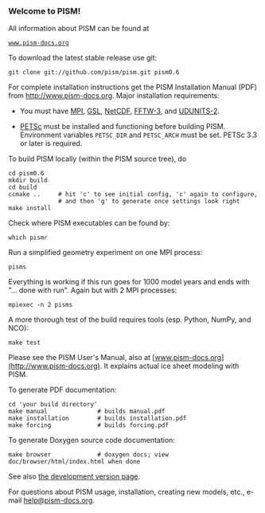 ### Welcome to PISM!

All information about PISM can be found at

[`www.pism-docs.org`](http://www.pism-docs.org)

To download the latest stable release use git:

    git clone git://github.com/pism/pism.git pism0.6

For complete installation instructions get the PISM Installation Manual (PDF)
from http://www.pism-docs.org.  Major installation requirements:

- You must have [MPI](http://www.mcs.anl.gov/mpi/), [GSL](http://www.gnu.org/software/gsl/),
  [NetCDF](http://www.unidata.ucar.edu/software/netcdf/), [FFTW-3](http://www.fftw.org),
  and [UDUNITS-2](http://www.unidata.ucar.edu/software/udunits/).

- [PETSc](http://www-unix.mcs.anl.gov/petsc/) must be installed and functioning
  before building PISM.  Environment variables `PETSC_DIR` and `PETSC_ARCH`
  must be set.  PETSc 3.3 or later is required.

To build PISM locally (within the PISM source tree), do

    cd pism0.6
    mkdir build
    cd build
    ccmake ..     # hit 'c' to see initial config, 'c' again to configure,
                  # and then 'g' to generate once settings look right
    make install

Check where PISM executables can be found by:

    which pismr

Run a simplified geometry experiment on one MPI process:

    pisms

Everything is working if this run goes for 1000 model years and ends with
"... done with run".  Again but with 2 MPI processes:

    mpiexec -n 2 pisms

A more thorough test of the build requires tools (esp. Python, NumPy, and NCO):

    make test

Please see the PISM User's Manual, also at [www.pism-docs.org](http://www.pism-docs.org).
It explains actual ice sheet modeling with PISM.

To generate PDF documentation:

    cd 'your build directory'
    make manual              # builds manual.pdf
    make installation        # builds installation.pdf
    make forcing             # builds forcing.pdf

To generate Doxygen source code documentation:

    make browser             # doxygen docs; view doc/browser/html/index.html when done

See also [the development version page](http://www.pism-docs.org/wiki/doku.php?id=development_version).

For questions about PISM usage, installation, creating new models, etc.,
e-mail <help@pism-docs.org>.

